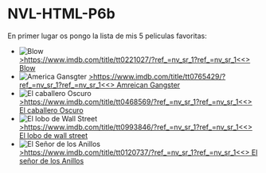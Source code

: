 # NVL-HTML-P6b
<p> En primer lugar os pongo la lista de mis 5 peliculas favoritas:</p>
<ul>
  <li> <img src="https://m.media-amazon.com/images/M/MV5BYjg5ZDkzZWEtZDQ2ZC00Y2ViLThhMzYtMmIxZDYzYTY2Y2Y2XkEyXkFqcGdeQXVyODAwMTU1MTE@._V1_.jpg" alt="Blow"> </li>
  <a href=>>https://www.imdb.com/title/tt0221027/?ref_=nv_sr_1?ref_=nv_sr_1<<> Blow</a>
  <li> <img src="https://m.media-amazon.com/images/M/MV5BMjFmZGI2YTEtYmJhMS00YTE5LWJjNjAtNDI5OGY5ZDhmNTRlXkEyXkFqcGdeQXVyODAwMTU1MTE@._V1_.jpg" alt="America Gansgter"
  </li>
    <a href=>>https://www.imdb.com/title/tt0765429/?ref_=nv_sr_1?ref_=nv_sr_1<<> Amreican Gangster </a>
  <li> <img src="https://pics.filmaffinity.com/El_caballero_oscuro-102763119-large.jpg" alt="El caballero Oscuro"> </li>
  <a href=>>https://www.imdb.com/title/tt0468569/?ref_=nv_sr_1?ref_=nv_sr_1<<> El caballero Oscuro </a>
  <li> <img src="https://m.media-amazon.com/images/M/MV5BMjIxMjgxNTk0MF5BMl5BanBnXkFtZTgwNjIyOTg2MDE@._V1_.jpg" alt="El lobo de Wall Street"> </li>
  <a href=>>https://www.imdb.com/title/tt0993846/?ref_=nv_sr_1?ref_=nv_sr_1<<> El lobo de wall street </a>
  <li> <img src="https://www.infobae.com/new-resizer/6MjzCLsu23Lw9ttpekiw5J77O_c=/750x0/filters:quality(100)/s3.amazonaws.com/arc-wordpress-client-uploads/infobae-wp/wp-content/uploads/2016/10/01180456/El-Se%C3%B1or-de-los-Anillos.jpg" alt="El Señor de los Anillos"> </li>
  <a href=>>https://www.imdb.com/title/tt0120737/?ref_=nv_sr_1?ref_=nv_sr_1<<> El señor de los Anillos </a>
</ul>  
    

